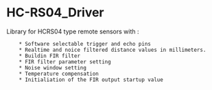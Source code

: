 # HC-RS04_Driver
Library for HCRS04 type remote sensors with :

        * Software selectable trigger and echo pins
        * Realtime and noice filtered distance values in millimeters.
        * Buildin FIR filter
        * FIR filter parameter setting
        * Noise window setting
        * Temperature compensation
        * Initialiation of the FIR output startup value
